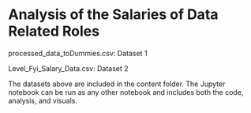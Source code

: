 # Analysis of the Salaries of Data Related Roles

processed_data_toDummies.csv: Dataset 1

Level_Fyi_Salary_Data.csv: Dataset 2

The datasets above are included in the content folder. The Jupyter notebook can be run as any other notebook and includes both the code, analysis, and visuals.
